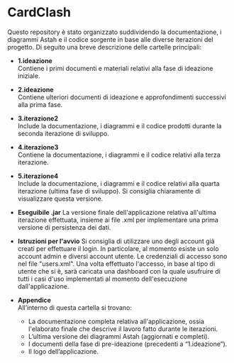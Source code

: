 # CardClash

Questo repository è stato organizzato suddividendo la documentazione, i diagrammi Astah e il codice sorgente in base alle diverse iterazioni del progetto. Di seguito una breve descrizione delle cartelle principali:

- **1.ideazione**  
  Contiene i primi documenti e materiali relativi alla fase di ideazione iniziale.

- **2.ideazione**  
  Contiene ulteriori documenti di ideazione e approfondimenti successivi alla prima fase.

- **3.iterazione2**  
  Include la documentazione, i diagrammi e il codice prodotti durante la seconda iterazione di sviluppo.

- **4.iterazione3**  
  Contiene la documentazione, i diagrammi e il codice relativi alla terza iterazione.

- **5.iterazione4**  
  Include la documentazione, i diagrammi e il codice relativi alla quarta iterazione (ultima fase di sviluppo). Si consiglia chiaramente di visualizzare questa versione.

- **Eseguibile .jar**
  La versione finale dell'applicazione relativa all'ultima iterazione effettuata, insieme ai file .xml per implementare una prima versione di persistenza dei dati.

- **Istruzioni per l'avvio**
  Si consiglia di utilizzare uno degli account già creati per effettuare il login. In particolare, al momento esiste un solo account admin e diversi account utente. Le credenziali di accesso sono nel file "users.xml". Una volta effettuato l'accesso, in base al tipo di utente che si è, sarà caricata una dashboard con la quale usufruire di tutti i casi d'uso implementati al momento dell'esecuzione dall'applicazione.

- **Appendice**  
  All’interno di questa cartella si trovano:
  - La documentazione completa relativa all'applicazione, ossia l'elaborato finale che descrive il lavoro fatto durante le iterazioni.
  - L’ultima versione dei diagrammi Astah (aggiornati e completi).
  - I documenti della fase di pre-ideazione (precedenti a “1.ideazione”).
  - Il logo dell’applicazione.
